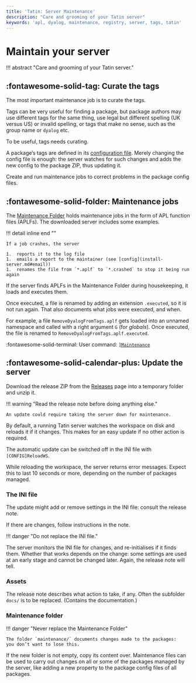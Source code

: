 ```yaml
---
title: 'Tatin: Server Maintenance'
description: "Care and grooming of your Tatin server"
keywords: 'apl, dyalog, maintenance, registry, server, tags, tatin'
---
```

# Maintain your server

!!! abstract "Care and grooming of your Tatin server."


## :fontawesome-solid-tag: Curate the tags

The most important maintenance job is to curate the tags.

Tags can be very useful for finding a package, but package authors may use different tags for the same thing, use legal but different spelling (UK versus US) or invalid spelling, or tags that make no sense, such as the group name or `dyalog` etc.

To be useful, tags needs curating.

A package’s tags are defined in its [configuration file](package-configuration).
Merely changing the config file is enough: the server watches for such changes and adds the new config to the package ZIP, thus updating it.

Create and run maintenance jobs to correct problems in the package config files.


## :fontawesome-solid-folder: Maintenance jobs

The [Maintenance Folder](glossary.md) holds maintenance jobs in the form of APL function files (APLFs).
The downloaded server includes some examples.

!!! detail inline end ""

    If a job crashes, the server

    1.  reports it to the log file
    1.  emails a report to the maintainer (see [config](install-server.md#email))
    1.  renames the file from `*.aplf` to `*.crashed` to stop it being run again

If the server finds APLFs in the Maintenance Folder during housekeeping, it loads and executes them.
<!-- FIXME Is this ‘batch’ arrangement replaced by the user command? -->

Once executed, a file is renamed by adding an extension `.executed`,
so it is not run again.
That also documents what jobs were executed, and when.

For example, a file `RemoveDyalogFromTags.aplf` gets loaded into an unnamed namespace and called with a right argument `G` (for _globals_). <!-- FIXME not the config param space? -->
Once executed, the file is renamed to `RemoveDyalogFromTags.aplf.executed`.

:fontawesome-solid-terminal:
User command:
[`]Maintenance`](user-commands-host.md#maintenance)




## :fontawesome-solid-calendar-plus: Update the server

Download the release ZIP from the [Releases](https://github.com/aplteam/Tatin/releases) page into a temporary folder and unzip it.


!!! warning "Read the release note before doing anything else."

    An update could require taking the server down for maintenance.


By default, a running Tatin server watches the workspace on disk
and reloads it if it changes.
This makes for an easy update if no other action is required.

The automatic update can be switched off in the INI file with `[CONFIG]ReloadWS`.

While reloading the workspace, the server returns error messages.
Expect this to last 10 seconds or more, depending on the number of packages managed.


### The INI file

The update might add or remove settings in the INI file: consult the release note.

If there are changes, follow instructions in the note.

!!! danger "Do not replace the INI file."

The server monitors the INI file for changes, and re-initialises if it finds them.
Whether that works depends on the change: some settings are used at an early stage and cannot be changed later.
Again, the release note will tell.


### Assets

The release note describes what action to take, if any.
Often the subfolder `docs/` is to be replaced. (Contains the documentation.)


### Maintenance folder

!!! danger "Never replace the Maintenance Folder"

    The folder `maintenance/` documents changes made to the packages:
    you don’t want to lose this.

If the new folder is not empty, copy its content over.
Maintenance files can be used to carry out changes on all or some of the packages managed by the server, like adding a new property to the package config files of all packages.





